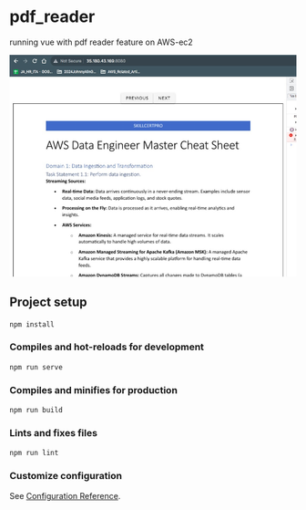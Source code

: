 # pdf_reader



running vue with pdf reader feature on AWS-ec2

![alt text](https://github.com/wolfmib/aws_pdf_reader_by_vue/blob/main/img/pdf_reader_demo.jpg?raw=true)











## Project setup
```
npm install
```

### Compiles and hot-reloads for development
```
npm run serve
```

### Compiles and minifies for production
```
npm run build
```

### Lints and fixes files
```
npm run lint
```

### Customize configuration
See [Configuration Reference](https://cli.vuejs.org/config/).
